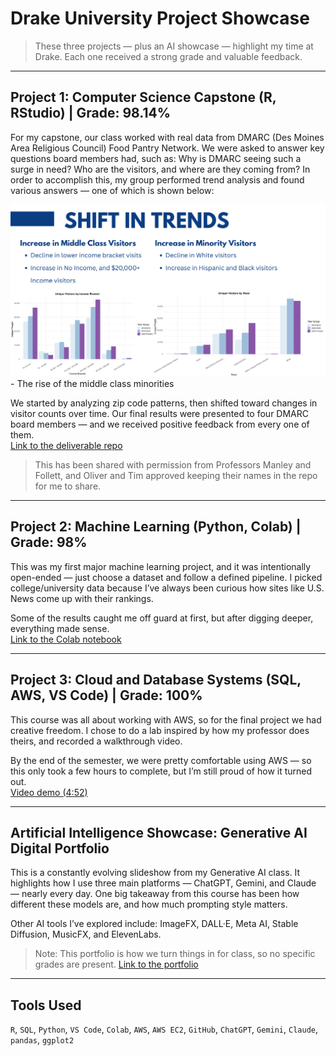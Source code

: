 # Drake University Project Showcase

> These three projects — plus an AI showcase — highlight my time at Drake. Each one received a strong grade and valuable feedback.

---

## Project 1: Computer Science Capstone (R, RStudio) | Grade: 98.14%  
For my capstone, our class worked with real data from DMARC (Des Moines Area Religious Council) Food Pantry Network. We were asked to answer key questions board members had, such as: Why is DMARC seeing such a surge in need? Who are the visitors, and where are they coming from? In order to accomplish this, my group performed trend analysis and found various answers — one of which is shown below:

![](https://raw.githubusercontent.com/Bradleyda932/2025-Resume/main/DMARC.png) - The rise of the middle class minorities



We started by analyzing zip code patterns, then shifted toward changes in visitor counts over time. Our final results were presented to four DMARC board members — and we received positive feedback from every one of them.  
[Link to the deliverable repo](https://github.com/Bradleyda932/DMARC-Project-Deliverable) 

> This has been shared with permission from Professors Manley and Follett, and Oliver and Tim approved keeping their names in the repo for me to share.

---

## Project 2: Machine Learning (Python, Colab) | Grade: 98%  
This was my first major machine learning project, and it was intentionally open-ended — just choose a dataset and follow a defined pipeline. I picked college/university data because I’ve always been curious how sites like U.S. News come up with their rankings.

Some of the results caught me off guard at first, but after digging deeper, everything made sense.  
[Link to the Colab notebook](https://colab.research.google.com/drive/10VQG-SypWoHKRV0bVFFrwt4SqGN7BO3R?usp=sharing)

---

## Project 3: Cloud and Database Systems (SQL, AWS, VS Code) | Grade: 100%  
This course was all about working with AWS, so for the final project we had creative freedom. I chose to do a lab inspired by how my professor does theirs, and recorded a walkthrough video. 

By the end of the semester, we were pretty comfortable using AWS — so this only took a few hours to complete, but I’m still proud of how it turned out.  
[Video demo (4:52)](https://youtu.be/c47q4eyswJo)

---

## Artificial Intelligence Showcase: Generative AI Digital Portfolio  
This is a constantly evolving slideshow from my Generative AI class. It highlights how I use three main platforms — ChatGPT, Gemini, and Claude — nearly every day. One big takeaway from this course has been how different these models are, and how much prompting style matters.

Other AI tools I’ve explored include: ImageFX, DALL·E, Meta AI, Stable Diffusion, MusicFX, and ElevenLabs.  

> Note: This portfolio is how we turn things in for class, so no specific grades are present. 
[Link to the portfolio](https://docs.google.com/presentation/d/1gxxbLjbwrt-RHYnDgLavBps4qDukjjNavULU4iQdw-8/edit?usp=sharing)

---

## Tools Used  
`R`, `SQL`, `Python`, `VS Code`, `Colab`, `AWS`, `AWS EC2`, `GitHub`, `ChatGPT`, `Gemini`, `Claude`, `pandas`, `ggplot2`

